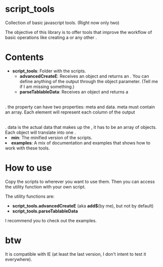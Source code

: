 # script_tools
Collection of basic javascript tools. (Right now only two)

The objective of this library is to offer tools that improve the workflow of basic operations like creating a <table> or any other <element>.

# Contents
- **script_tools**:
  Folder with the scripts.
  - **advancedCreateE**:
    Receives an object and returns an <element>. You can define anything of the output <element> through the object parameter. (Tell me if I am missing something.)
  - **parseTablableData**:
    Receives an object and returns a <table>. the property can have two properties: meta and data.
      meta must contain an array. Each element will represent each column of the output <table>.
      data is the actual data that makes up the <tbody>, it has to be an array of objects. Each object will translate into one <tr>.
- **min**:
  The minified version of the scripts.
- **examples**:
  A mix of documentation and examples that shows how to work with these tools.

# How to use
Copy the scripts to wherever you want to use them. Then you can access the utility function with your own script.

The utility functions are:
 - **script_tools.advancedCreateE** (aka **add$**(by me), but not by default)
 - **script_tools.parseTablableData**

I recommend you to check out the examples.

# btw
It is compatible with IE (at least the last version, I don't intent to test it everywhere).
